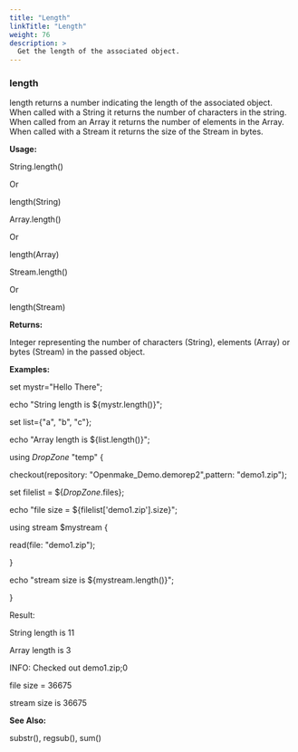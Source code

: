 ```yaml
---
title: "Length"
linkTitle: "Length"
weight: 76
description: >
  Get the length of the associated object.  
---
```




### length

length returns a number indicating the length of the associated object. When called with a String it returns the number of characters in the string. When called from an Array it returns the number of elements in the Array. When called with a Stream it returns the size of the Stream in bytes.

**Usage:**

String.length()

Or

length(String)

Array.length()

Or

length(Array)

Stream.length()

Or

length(Stream)

**Returns:**

Integer representing the number of characters (String), elements (Array) or bytes (Stream) in the passed object.

**Examples:**

set mystr=&quot;Hello There&quot;;

echo &quot;String length is ${mystr.length()}&quot;;

set list={&quot;a&quot;, &quot;b&quot;, &quot;c&quot;};

echo &quot;Array length is ${list.length()}&quot;;

using _DropZone_ &quot;temp&quot; {

checkout(repository: &quot;Openmake\_Demo.demorep2&quot;,pattern: &quot;demo1.zip&quot;);

set filelist = ${_DropZone_.files};

echo &quot;file size = ${filelist[&#39;demo1.zip&#39;].size}&quot;;

using stream $mystream {

read(file: &quot;demo1.zip&quot;);

}

echo &quot;stream size is ${mystream.length()}&quot;;

}

Result:

String length is 11

Array length is 3

INFO: Checked out demo1.zip;0

file size = 36675

stream size is 36675

**See Also:**

substr(), regsub(), sum()